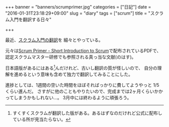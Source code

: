 +++
banner = "banners/scrumprimer.jpg"
categories = ["日記"]
date = "2016-01-31T23:18:29+09:00"
slug = "diary"
tags = ["scrum"]
title = "スクラム入門を翻訳する日々"

+++

最近、[スクラム入門の翻訳](https://www.gitbook.com/book/yewton/scrumprimer/details)を
細々とやっている。

元々は[Scrum Primer - Short Introduction to Scrum](http://www.scrumprimer.org/)で配布されているPDFで、
認定スクラムマスター研修でも参照される真っ当な文献(のはす)。

日本語版があるにはある[^1]んだけれど、古いし翻訳の質が怪しいので、
自分の理解を進めるという意味も含めて独力で翻訳してみることにした。

進捗としては、1週間の空いた時間をほぼそればっかりに費してようやっと 1/5 くらい進んだ。
さすがに他のこともやりたいので、完成までは2ヶ月くらいかかってしまうかもしれない…。
3月中には終わるように頑張ろう。

[^1]: すくすくスクラムが翻訳した版がある。あるはずなのだけれど公式に配布している所が見当たらない。
